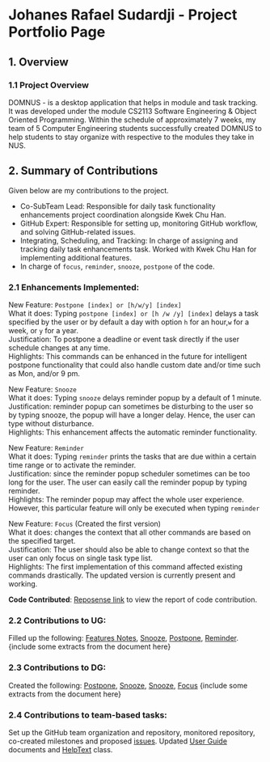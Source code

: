 # Johanes Rafael Sudardji - Project Portfolio Page
<!-- @@author johanesrafael -->
## 1. Overview
### 1.1 Project Overview 
DOMNUS - is a desktop application that helps in module and task tracking. It was developed under the module CS2113 Software Engineering & Object Oriented Programming. Within the schedule of approximately 7 weeks, my team of 5 Computer Engineering students successfully created DOMNUS to help students to stay organize with respective to the modules they take in NUS. 

## 2. Summary of Contributions
Given below are my contributions to the project. 
- Co-SubTeam Lead: Responsible for daily task functionality enhancements project coordination alongside Kwek Chu Han. 
- GitHub Expert: Responsible for setting up, monitoring GitHub workflow, and solving GitHub-related issues.
- Integrating, Scheduling, and Tracking: In charge of assigning and tracking daily task enhancements task. Worked with Kwek Chu Han for implementing additional features.
- In charge of `focus`, `reminder`, `snooze`, `postpone` of the code. 

### 2.1 Enhancements Implemented: 
<div style="page-break-after: always;"></div>

New Feature: `Postpone [index] or [h/w/y] [index]`
<br> 
What it does: Typing `postpone [index] or [h /w /y] [index]` delays a task specified by the user or by default a day with option `h` for an hour,`w` for a week, or `y` for a year.
<br>
Justification: To postpone a deadline or event task directly if the user schedule changes at any time.
<br>
Highlights: This commands can be enhanced in the future for intelligent postpone functionality that could also handle custom date and/or time such as Mon, and/or 9 pm.
<br>


New Feature: `Snooze`
<br>
What it does: Typing `snooze` delays reminder popup by a default of 1 minute.
<br>
Justification: reminder popup can sometimes be disturbing to the user so by typing snooze, the popup will have a longer delay. Hence, the user can type without disturbance.
<br>
Highlights: This enhancement affects the automatic reminder functionality.
<br>


New Feature: `Reminder`
<br>
What it does: Typing `reminder` prints the tasks that are due within a certain time range or to activate the reminder.
<br>
Justification: since the reminder popup scheduler sometimes can be too long for the user. The user can easily call the reminder popup by typing reminder.
<br>
Highlights: The reminder popup may affect the whole user experience. However, this particular feature will only be executed when typing `reminder` 
<br>


New Feature: `Focus` (Created the first version)
<br>
What it does: changes the context that all other commands are based on the specified target. 
<br>
Justification: The user should also be able to change context so that the user can only focus on single task type list.
<br>
Highlights: The first implementation of this command affected existing commands drastically. The updated version is currently present and working.
<br>


**Code Contributed**: [Reposense link](https://nus-cs2113-ay2021s1.github.io/tp-dashboard/#breakdown=true&search=johanesrafael&sort=groupTitle&sortWithin=title&since=2020-09-27&timeframe=commit&mergegroup=&groupSelect=groupByRepos&checkedFileTypes=docs~functional-code~test-code~other) to view the report of code contribution.

### 2.2 Contributions to UG: 
Filled up the following: [Features Notes](https://github.com/AY2021S1-CS2113-T13-2/tp/pull/302/commits/3e8b227b25d479d2318e4123e859eea179e0e9c1), [Snooze](https://github.com/AY2021S1-CS2113-T13-2/tp/pull/254/files), [Postpone](https://github.com/AY2021S1-CS2113-T13-2/tp/pull/254/files), [Reminder](https://github.com/AY2021S1-CS2113-T13-2/tp/pull/254/commits/ee660f51f5d00c0bc319cc9a6e0529860b11c183).
{include some extracts from the document here}
### 2.3 Contributions to DG:
Created the following: [Postpone](https://github.com/AY2021S1-CS2113-T13-2/tp/pull/179/files), [Snooze](https://github.com/AY2021S1-CS2113-T13-2/tp/pull/210/commits/71648f59e06871760376f7df811aea4dced64d5f), [Snooze](https://github.com/AY2021S1-CS2113-T13-2/tp/commit/fd2f42a35c72814287a7456069e234cf3b8e36f8), [Focus](https://github.com/AY2021S1-CS2113-T13-2/tp/commit/2d32787c08255977dbe9dea2d8ff7f22ed4457d3)
{include some extracts from the document here}
### 2.4 Contributions to team-based tasks: 
Set up the GitHub team organization and repository, monitored repository, co-created milestones and proposed [issues](https://github.com/AY2021S1-CS2113-T13-2/tp/issues?q=is%3Aissue+is%3Aclosed+author%3Ajohanesrafael). Updated [User Guide](https://github.com/AY2021S1-CS2113-T13-2/tp/blob/master/docs/UserGuide.md) documents and [HelpText](https://github.com/AY2021S1-CS2113-T13-2/tp/pull/302/files) class.
